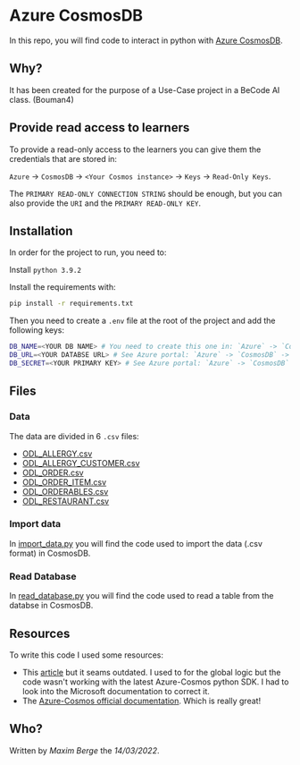 # Azure CosmosDB

In this repo, you will find code to interact in python with [Azure CosmosDB](https://azure.microsoft.com/fr-fr/free/cosmos-db).

## Why?
It has been created for the purpose of a Use-Case project in a BeCode AI class. (Bouman4)

## Provide read access to learners
To provide a read-only access to the learners you can give them the credentials that are stored in:

`Azure` -> `CosmosDB` -> `<Your Cosmos instance>` -> `Keys` -> `Read-Only Keys`.

The `PRIMARY READ-ONLY CONNECTION STRING` should be enough, but you can also provide the `URI` and the `PRIMARY READ-ONLY KEY`.

## Installation
In order for the project to run, you need to:

Install `python 3.9.2`

Install the requirements with:

```bash
pip install -r requirements.txt
```

Then you need to create a `.env` file at the root of the project and add the following keys:

```.bash
DB_NAME=<YOUR DB NAME> # You need to create this one in: `Azure` -> `CosmosDB` -> <your Cosmos Instance> -> `Create`
DB_URL=<YOUR DATABSE URL> # See Azure portal: `Azure` -> `CosmosDB` -> <your Cosmos Instance> -> `Keys` -> `URI`
DB_SECRET=<YOUR PRIMARY KEY> # See Azure portal: `Azure` -> `CosmosDB` -> <your Cosmos Instance> -> `Keys`-> `PRIMARY KEY`
```

## Files

### Data
The data are divided in 6 `.csv` files:
- [ODL_ALLERGY.csv](./data/ODL_ALLERGY.csv)
- [ODL_ALLERGY_CUSTOMER.csv](./data/ODL_ALLERGY_CUSTOMER.csv)
- [ODL_ORDER.csv](./data/ODL_ORDER.csv)
- [ODL_ORDER_ITEM.csv](./data/ODL_ORDER_ITEM.csv)
- [ODL_ORDERABLES.csv](./data/ODL_ORDERABLES.csv)
- [ODL_RESTAURANT.csv](./data/ODL_RESTAURANT.csv)

### Import data
In [import_data.py](./import_data.py) you will find the code used to import the data (.csv format) in CosmosDB.

### Read Database
In [read_database.py](./read_database.py) you will find the code used to read a table from the databse in CosmosDB.

## Resources
To write this code I used some resources:
- This [article](https://towardsdatascience.com/python-azure-cosmos-db-f212c9a8a0e6) but it seams outdated. I used to for the global logic but the code wasn't working with the latest Azure-Cosmos python SDK. I had to look into the Microsoft documentation to correct it.
- The [Azure-Cosmos official documentation](https://docs.microsoft.com/en-us/python/api/overview/azure/cosmosdb?view=azure-python). Which is really great!

## Who?
Written by *Maxim Berge* the *14/03/2022*.
